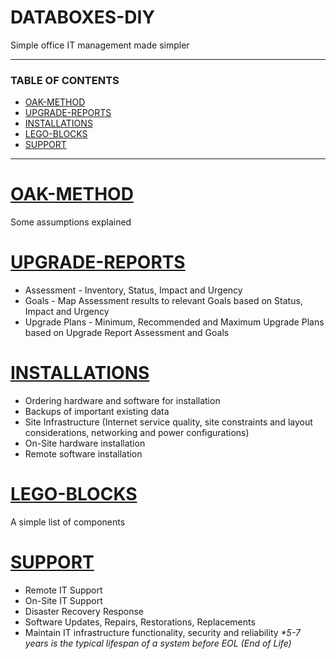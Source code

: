 # DATABOXES-DIY
Simple office IT management made simpler

---
### TABLE OF CONTENTS
- [OAK-METHOD](#oak-method)
- [UPGRADE-REPORTS](#upgrade-reports)
- [INSTALLATIONS](#installations)
- [LEGO-BLOCKS](#lego-blocks)
- [SUPPORT](#support)

---
# [OAK-METHOD](OAK-METHOD.md)
Some assumptions explained

# [UPGRADE-REPORTS](UPGRADE-REPORTS.md)
- Assessment - Inventory, Status, Impact and Urgency
- Goals - Map Assessment results to relevant Goals based on Status, Impact and Urgency
- Upgrade Plans - Minimum, Recommended and Maximum Upgrade Plans based on Upgrade Report Assessment and Goals

# [INSTALLATIONS](INSTALLATIONS.md)
- Ordering hardware and software for installation
- Backups of important existing data
- Site Infrastructure (Internet service quality, site constraints and layout considerations, networking and power configurations)
- On-Site hardware installation
- Remote software installation

# [LEGO-BLOCKS](LEGO-BLOCKS.md)
A simple list of components

# [SUPPORT](SUPPORT.md)
- Remote IT Support
- On-Site IT Support
- Disaster Recovery Response
- Software Updates, Repairs, Restorations, Replacements
- Maintain IT infrastructure functionality, security and reliability
_*5-7 years is the typical lifespan of a system before EOL (End of Life)_

